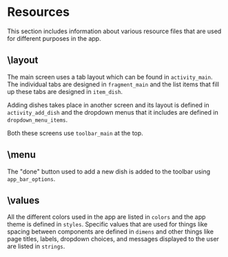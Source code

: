 # Resources

This section includes information about various resource files that are used for different purposes in the app.

## \layout

The main screen uses a tab layout which can be found in `activity_main`. The individual tabs are designed in `fragment_main` and the list items that fill up these tabs are designed in `item_dish`.

Adding dishes takes place in another screen and its layout is defined in `activity_add_dish` and the dropdown menus that it includes are defined in `dropdown_menu_items`.

Both these screens use `toolbar_main` at the top.

## \menu

The "done" button used to add a new dish is added to the toolbar using `app_bar_options`.

## \values

All the different colors used in the app are listed in `colors` and the app theme is defined in `styles`. Specific values that are used for things like spacing between components are defined in `dimens` and other things like page titles, labels, dropdown choices, and messages displayed to the user are listed in `strings`.